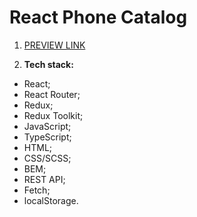 # React Phone Catalog
1. [PREVIEW LINK](https://dmytro-lebedchenko.github.io/react_todo-calendar/#/)

2. <b>Tech stack:</b> <br>
  - React;
  - React Router;
  - Redux;
  - Redux Toolkit;
  - JavaScript;
  - TypeScript;
  - HTML;
  - CSS/SCSS;
  - BEM;
  - REST API;
  - Fetch;
  - localStorage.
